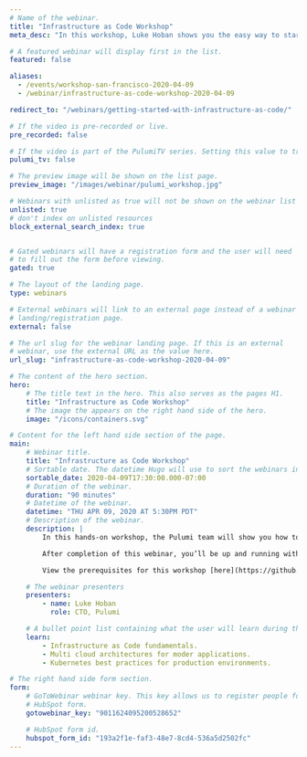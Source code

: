 ```yaml
---
# Name of the webinar.
title: "Infrastructure as Code Workshop"
meta_desc: "In this workshop, Luke Hoban shows you the easy way to start using Infrastructure as Code through hands-on labs."

# A featured webinar will display first in the list.
featured: false

aliases:
  - /events/workshop-san-francisco-2020-04-09
  - /webinar/infrastructure-as-code-workshop-2020-04-09

redirect_to: "/webinars/getting-started-with-infrastructure-as-code/"

# If the video is pre-recorded or live.
pre_recorded: false

# If the video is part of the PulumiTV series. Setting this value to true will list the video in the "PulumiTV" section.
pulumi_tv: false

# The preview image will be shown on the list page.
preview_image: "/images/webinar/pulumi_workshop.jpg"

# Webinars with unlisted as true will not be shown on the webinar list
unlisted: true
# don't index on unlisted resources
block_external_search_index: true


# Gated webinars will have a registration form and the user will need
# to fill out the form before viewing.
gated: true

# The layout of the landing page.
type: webinars

# External webinars will link to an external page instead of a webinar
# landing/registration page.
external: false

# The url slug for the webinar landing page. If this is an external
# webinar, use the external URL as the value here.
url_slug: "infrastructure-as-code-workshop-2020-04-09"

# The content of the hero section.
hero:
    # The title text in the hero. This also serves as the pages H1.
    title: "Infrastructure as Code Workshop"
    # The image the appears on the right hand side of the hero.
    image: "/icons/containers.svg"

# Content for the left hand side section of the page.
main:
    # Webinar title.
    title: "Infrastructure as Code Workshop"
    # Sortable date. The datetime Hugo will use to sort the webinars in date order.
    sortable_date: 2020-04-09T17:30:00.000-07:00
    # Duration of the webinar.
    duration: "90 minutes"
    # Datetime of the webinar.
    datetime: "THU APR 09, 2020 AT 5:30PM PDT"
    # Description of the webinar.
    description: |
        In this hands-on workshop, the Pulumi team will show you how to stand up basic services using Infrastructure as Code (IaC) through a series of hands-on labs. The techniques work for any cloud --- Azure, AWS, and GCP. You’ll be able to leverage your favorite languages including Python, Go, JavaScript, TypeScript, and C# instead of YAML or domain-specific languages.

        After completion of this webinar, you’ll be up and running with IaC fundamentals, modern application architectures across many clouds, and best-practices that are ready for production environments. You’ll also be ready to empower your development teams to be more productive --- continuously deploying both their applications and infrastructure.

        View the prerequisites for this workshop [here](https://github.com/pulumi/infrastructure-as-code-workshop/blob/master/00-installing-prerequisites.md).

    # The webinar presenters
    presenters:
        - name: Luke Hoban
          role: CTO, Pulumi

    # A bullet point list containing what the user will learn during the webinar.
    learn:
        - Infrastructure as Code fundamentals.
        - Multi cloud architectures for moder applications.
        - Kubernetes best practices for production environments.

# The right hand side form section.
form:
    # GoToWebinar webinar key. This key allows us to register people for webinars via the
    # HubSpot form.
    gotowebinar_key: "9011624095200528652"

    # HubSpot form id.
    hubspot_form_id: "193a2f1e-faf3-48e7-8cd4-536a5d2502fc"
---
```

